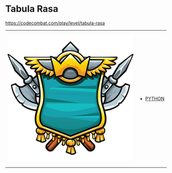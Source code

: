 # Tabula Rasa

https://codecombat.com/play/level/tabula-rasa
<table>
<tr>
<td>

![Hero Picture](hero.png?raw=true "Hero Picture")

</td>
<td>
<ul>
<li>

[PYTHON](TabulaRasa.py)

</li>
</td>
</tr>
<table>